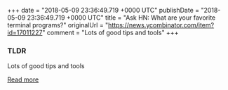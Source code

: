 +++
date = "2018-05-09 23:36:49.719 +0000 UTC"
publishDate = "2018-05-09 23:36:49.719 +0000 UTC"
title = "Ask HN: What are your favorite terminal programs?"
originalUrl = "https://news.ycombinator.com/item?id=17011227"
comment = "Lots of good tips and tools"
+++

### TLDR

Lots of good tips and tools

[Read more](https://news.ycombinator.com/item?id=17011227)
